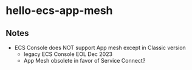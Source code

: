 # hello-ecs-app-mesh

## Notes

- ECS Console does NOT support App mesh except in Classic version
  - legacy ECS Console EOL Dec 2023
  - App Mesh obsolete in favor of Service Connect?